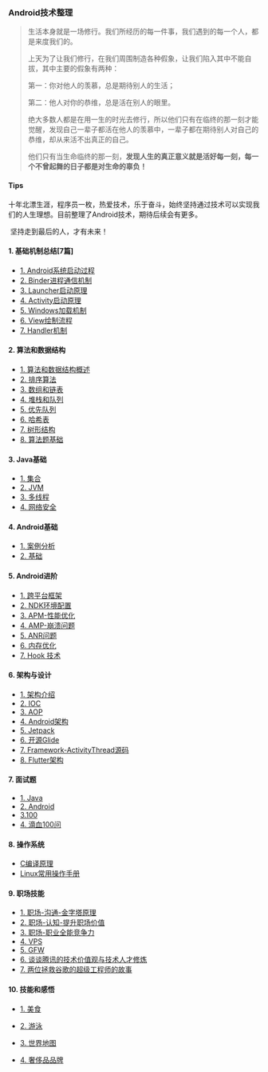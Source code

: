 ### Android技术整理

> 生活本身就是一场修行。我们所经历的每一件事，我们遇到的每一个人，都是来度我们的。
>
> 上天为了让我们修行，在我们周围制造各种假象，让我们陷入其中不能自拔，其中主要的假象有两种：
>
> 第一：你对他人的羡慕，总是期待别人的生活；
>
> 第二：他人对你的恭维，总是活在别人的眼里。
>
> 绝大多数人都是在用一生的时光去修行，所以他们只有在临终的那一刻才能觉醒，发现自己一辈子都活在他人的羡慕中，一辈子都在期待别人对自己的恭维，却从来活不出真正的自己。
>
> 他们只有当生命临终的那一刻，**发现人生的真正意义就是活好每一刻，每一个不曾起舞的日子都是对生命的辜负！**

#### Tips

​	十年北漂生涯，程序员一枚，热爱技术，乐于奋斗，始终坚持通过技术可以实现我们的人生理想。目前整理了Android技术，期待后续会有更多。

​	坚持走到最后的人，才有未来！

#### 1. 基础机制总结[7篇]

- [1. Android系统启动过程](https://github.com/crazycoding7/AndroidBlogs/blob/master/android/01%E5%9F%BA%E7%A1%80%E6%9C%BA%E5%88%B6/1.Android%E7%B3%BB%E7%BB%9F%E5%90%AF%E5%8A%A8%E6%B5%81%E7%A8%8B.md)
- [2. Binder进程通信机制](https://github.com/crazycoding7/AndroidBlogs/blob/master/android/01%E5%9F%BA%E7%A1%80%E6%9C%BA%E5%88%B6/2.Binder%E8%BF%9B%E7%A8%8B%E9%80%9A%E4%BF%A1%E6%9C%BA%E5%88%B6.md)
- [3. Launcher启动原理](https://github.com/crazycoding7/AndroidBlogs/blob/master/android/01%E5%9F%BA%E7%A1%80%E6%9C%BA%E5%88%B6/3.Launcher%E5%90%AF%E5%8A%A8%E5%8E%9F%E7%90%86.md)
- [4. Activity启动原理](https://github.com/crazycoding7/AndroidBlogs/blob/master/android/01%E5%9F%BA%E7%A1%80%E6%9C%BA%E5%88%B6/4.Activity%E5%90%AF%E5%8A%A8%E5%8E%9F%E7%90%86.md)
- [5. Windows加载机制](https://github.com/crazycoding7/AndroidBlogs/blob/master/android/01%E5%9F%BA%E7%A1%80%E6%9C%BA%E5%88%B6/5.Windows%e5%8a%a0%e8%bd%bd%e6%9c%ba%e5%88%b6.md)
- [6. View绘制流程](https://github.com/crazycoding7/AndroidBlogs/blob/master/android/01%E5%9F%BA%E7%A1%80%E6%9C%BA%E5%88%B6/6.View%e7%bb%98%e5%88%b6%e6%b5%81%e7%a8%8b.md)
- [7. Handler机制](https://github.com/crazycoding7/AndroidBlogs/blob/master/android/01%E5%9F%BA%E7%A1%80%E6%9C%BA%E5%88%B6/8.Handler%E5%8E%9F%E7%90%86.md)

#### 2. 算法和数据结构

- [1. 算法和数据结构概述](https://github.com/crazycoding7/AndroidBlogs/blob/master/android/02算法和数据结构/1算法和数据结构概述.md)
- [2. 排序算法](https://github.com/crazycoding7/AndroidBlogs/blob/master/android/02%E7%AE%97%E6%B3%95%E5%92%8C%E6%95%B0%E6%8D%AE%E7%BB%93%E6%9E%84/%E6%8E%92%E5%BA%8F%E7%AE%97%E6%B3%95.md)
- [3. 数组和链表](https://github.com/crazycoding7/AndroidBlogs/blob/master/android/02算法和数据结构/2数组和链表.md)
- [4. 堆栈和队列](https://github.com/crazycoding7/AndroidBlogs/blob/master/android/02算法和数据结构/3.堆栈和队列.md)
- [5. 优先队列](https://github.com/crazycoding7/AndroidBlogs/blob/master/android/02算法和数据结构/4.优先队列.md)
- [6. 哈希表](https://github.com/crazycoding7/AndroidBlogs/blob/master/android/02算法和数据结构/5.哈希表.md)
- [7. 树形结构](https://github.com/crazycoding7/AndroidBlogs/blob/master/android/02算法和数据结构/6.树形结构.md)
- [8. 算法题基础](https://github.com/crazycoding7/AndroidBlogs/blob/master/android/02算法和数据结构/算法题基础.md)

#### 3. Java基础

- [1. 集合](https://github.com/crazycoding7/AndroidBlogs/blob/master/android/03Java%E5%9F%BA%E7%A1%80/%E9%9B%86%E5%90%88.md)
- [2. JVM](https://github.com/crazycoding7/AndroidBlogs/blob/master/android/03Java%E5%9F%BA%E7%A1%80/JVM.md)
- [3. 多线程](https://github.com/crazycoding7/AndroidBlogs/blob/master/android/03Java%E5%9F%BA%E7%A1%80/多线程.md)
- [4. 网络安全](https://github.com/crazycoding7/AndroidBlogs/blob/master/android/03Java%E5%9F%BA%E7%A1%80/网络安全.md)

#### 4. Android基础

- [1. 案例分析](https://github.com/crazycoding7/AndroidBlogs/blob/master/android/04Android%E5%9F%BA%E7%A1%80/Android%E6%A1%88%E4%BE%8B%E5%88%86%E6%9E%90.md)
- [2. 基础](https://github.com/crazycoding7/AndroidBlogs/blob/master/android/04Android%E5%9F%BA%E7%A1%80/100qaAndroid%E5%9F%BA%E7%A1%80.md)

#### 5. Android进阶

- [1. 跨平台框架](https://github.com/crazycoding7/AndroidBlogs/blob/master/android/07Android%E8%BF%9B%E9%98%B6/%E8%B7%A8%E5%B9%B3%E5%8F%B0%E6%8A%80%E6%9C%AF.md)
- [2. NDK环境配置](https://blog.csdn.net/android_cai_niao/article/details/106474705)
- [3. APM-性能优化](https://github.com/crazycoding7/AndroidBlogs/blob/master/android/07Android%E8%BF%9B%E9%98%B6/APM-1-%E6%80%A7%E8%83%BD%E4%BC%98%E5%8C%96%E6%A6%82%E8%BF%B0.md)
- [4. AMP-崩溃问题](https://github.com/crazycoding7/AndroidBlogs/blob/master/android/07Android%E8%BF%9B%E9%98%B6/APM-2-%E5%B4%A9%E6%BA%83%E9%97%AE%E9%A2%98.md)
- [5. ANR问题](https://github.com/crazycoding7/AndroidBlogs/blob/master/android/07Android%E8%BF%9B%E9%98%B6/AMP-3-ANR.md)
- [6. 内存优化](https://github.com/crazycoding7/AndroidBlogs/blob/master/android/07Android%E8%BF%9B%E9%98%B6/AMP-4-%E5%86%85%E5%AD%98%E4%BC%98%E5%8C%96.md)
- [7. Hook 技术](https://www.jianshu.com/p/4f6d20076922)

#### 6. 架构与设计

- [1. 架构介绍](https://github.com/crazycoding7/AndroidBlogs/blob/master/android/05%E6%9E%B6%E6%9E%84%E4%B8%8E%E8%AE%BE%E8%AE%A1/%E6%9E%B6%E6%9E%84%E5%B8%88%E4%BB%8B%E7%BB%8D.md)
- [2. IOC](https://github.com/crazycoding7/AndroidBlogs/blob/master/android/05%E6%9E%B6%E6%9E%84%E4%B8%8E%E8%AE%BE%E8%AE%A1/Ioc.md)
- [3. AOP]()
- [4. Android架构](https://github.com/crazycoding7/AndroidBlogs/blob/master/android/05%E6%9E%B6%E6%9E%84%E4%B8%8E%E8%AE%BE%E8%AE%A1/mvcpvm.md)
- [5. Jetpack](https://github.com/crazycoding7/AndroidBlogs/blob/master/android/05%E6%9E%B6%E6%9E%84%E4%B8%8E%E8%AE%BE%E8%AE%A1/Jetpact.md)
- [6. 开源Glide](https://github.com/crazycoding7/AndroidBlogs/blob/master/android/05%E6%9E%B6%E6%9E%84%E4%B8%8E%E8%AE%BE%E8%AE%A1/Glide.md)
- [7. Framework-ActivityThread源码](https://github.com/crazycoding7/AndroidBlogs/blob/master/android/05%E6%9E%B6%E6%9E%84%E4%B8%8E%E8%AE%BE%E8%AE%A1/ActivityThread源码.md)
- [8. Flutter架构](https://github.com/crazycoding7/AndroidBlogs/blob/master/android/05%E6%9E%B6%E6%9E%84%E4%B8%8E%E8%AE%BE%E8%AE%A1/flutter.md)

#### 7. 面试题

- [1. Java](https://github.com/crazycoding7/AndroidBlogs/blob/master/android/06%E9%9D%A2%E8%AF%95%E9%A2%98/AndroidQJava%E5%9F%BA%E7%A1%80.md)
- [2. Android](https://github.com/crazycoding7/AndroidBlogs/blob/master/android/06%E9%9D%A2%E8%AF%95%E9%A2%98/AndroidQ%E5%9F%BA%E7%A1%80.md)
- [3.100](https://github.com/crazycoding7/AndroidBlogs/blob/master/android/06%E9%9D%A2%E8%AF%95%E9%A2%98/100question.md)
- [4. 滴血100问](https://github.com/crazycoding7/AndroidBlogs/blob/master/android/mybloodquestion.md)

#### 8. 操作系统

- [C编译原理](https://github.com/crazycoding7/AndroidBlogs/blob/master/%E6%93%8D%E4%BD%9C%E7%B3%BB%E7%BB%9F/C%E7%BC%96%E8%AF%91%E5%8E%9F%E7%90%86.md)
- [Linux常用操作手册](https://github.com/crazycoding7/AndroidBlogs/blob/master/%E6%93%8D%E4%BD%9C%E7%B3%BB%E7%BB%9F/Linux%E5%B8%B8%E7%94%A8%E6%93%8D%E4%BD%9C%E6%89%8B%E5%86%8C.md)

#### 9. 职场技能

- [1. 职场-沟通-金字塔原理](https://github.com/crazycoding7/AndroidBlogs/blob/master/知行合一/职场-沟通-金字塔原理.md)
- [2. 职场-认知-提升职场价值](https://github.com/crazycoding7/AndroidBlogs/blob/master/知行合一/职场-认知-提升职场价值.md)
- [3. 职场-职业全能竞争力](https://github.com/crazycoding7/AndroidBlogs/blob/master/%E7%9F%A5%E8%A1%8C%E5%90%88%E4%B8%80/%E8%81%8C%E5%9C%BA-%E8%81%8C%E4%B8%9A%E5%85%A8%E8%83%BD%E7%AB%9E%E4%BA%89%E5%8A%9B.md)
- [4. VPS](https://github.com/crazycoding7/AndroidBlogs/blob/master/tools/vps.md)
- [5. GFW](https://github.com/crazycoding7/AndroidBlogs/blob/master/tools/翻墙资料.md)
- [6. 谈谈腾讯的技术价值观与技术人才修炼](https://mp.weixin.qq.com/s/Vn0eKvY5AU1DEOrxbOxABQ)
- [7. 两位拯救谷歌的超级工程师的故事](https://mp.weixin.qq.com/s/NTT1leTSxuDKXVeZTOfKpQ)

#### 10. 技能和感悟

- [1. 美食](https://github.com/crazycoding7/AndroidBlogs/blob/master/skills/deliciousFood.md)
- [2. 游泳](https://github.com/crazycoding7/AndroidBlogs/blob/master/skills/%E6%B8%B8%E6%B3%B3.md)

- [3. 世界地图](https://github.com/crazycoding7/AndroidBlogs/blob/master/知行合一/世界地图.md)
- [4. 奢侈品品牌](https://github.com/crazycoding7/AndroidBlogs/blob/master/知行合一/top10大品牌.md)

